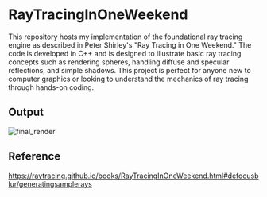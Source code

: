 # RayTracingInOneWeekend
This repository hosts my implementation of the foundational ray tracing engine as described in Peter Shirley's "Ray Tracing in One Weekend." The code is developed in C++ and is designed to illustrate basic ray tracing concepts such as rendering spheres, handling diffuse and specular reflections, and simple shadows. This project is perfect for anyone new to computer graphics or looking to understand the mechanics of ray tracing through hands-on coding.

## Output
![final_render](https://github.com/adamakio/RayTracingInOneWeekend/assets/94808206/6707fc42-734d-40b2-ac58-254020143061)

## Reference
https://raytracing.github.io/books/RayTracingInOneWeekend.html#defocusblur/generatingsamplerays
